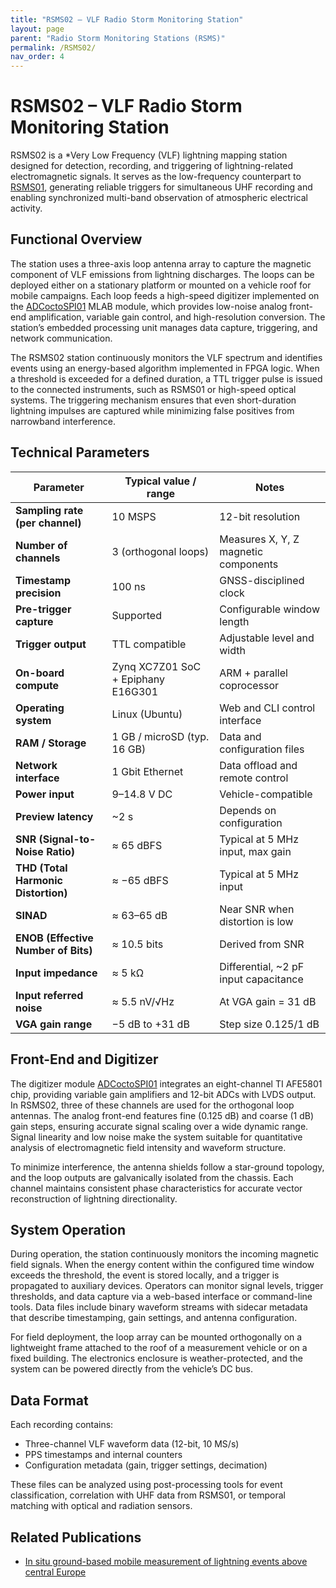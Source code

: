 ```yaml
---
title: "RSMS02 – VLF Radio Storm Monitoring Station"
layout: page
parent: "Radio Storm Monitoring Stations (RSMS)"
permalink: /RSMS02/
nav_order: 4
---
```


# RSMS02 – VLF Radio Storm Monitoring Station

RSMS02 is a *Very Low Frequency (VLF) lightning mapping station designed for detection, recording, and triggering of lightning-related electromagnetic signals. It serves as the low-frequency counterpart to [RSMS01](/RSMS01/), generating reliable triggers for simultaneous UHF recording and enabling synchronized multi-band observation of atmospheric electrical activity.

## Functional Overview

The station uses a three-axis loop antenna array to capture the magnetic component of VLF emissions from lightning discharges. The loops can be deployed either on a stationary platform or mounted on a vehicle roof for mobile campaigns. Each loop feeds a high-speed digitizer implemented on the [ADCoctoSPI01](https://www.mlab.cz/module/ADCoctoSPI01/) MLAB module, which provides low-noise analog front-end amplification, variable gain control, and high-resolution conversion. The station’s embedded processing unit manages data capture, triggering, and network communication.

The RSMS02 station continuously monitors the VLF spectrum and identifies events using an energy-based algorithm implemented in FPGA logic. When a threshold is exceeded for a defined duration, a TTL trigger pulse is issued to the connected instruments, such as RSMS01 or high-speed optical systems. The triggering mechanism ensures that even short-duration lightning impulses are captured while minimizing false positives from narrowband interference.

## Technical Parameters

| Parameter                           | Typical value / range              | Notes                                 |
| ----------------------------------- | ---------------------------------- | ------------------------------------- |
| **Sampling rate (per channel)**     | 10 MSPS                            | 12-bit resolution                     |
| **Number of channels**              | 3 (orthogonal loops)               | Measures X, Y, Z magnetic components  |
| **Timestamp precision**             | 100 ns                             | GNSS-disciplined clock                |
| **Pre-trigger capture**             | Supported                          | Configurable window length            |
| **Trigger output**                  | TTL compatible                     | Adjustable level and width            |
| **On-board compute**                | Zynq XC7Z01 SoC + Epiphany E16G301 | ARM + parallel coprocessor            |
| **Operating system**                | Linux (Ubuntu)                     | Web and CLI control interface         |
| **RAM / Storage**                   | 1 GB / microSD (typ. 16 GB)        | Data and configuration files          |
| **Network interface**               | 1 Gbit Ethernet                    | Data offload and remote control       |
| **Power input**                     | 9–14.8 V DC                        | Vehicle-compatible                    |
| **Preview latency**                 | ~2 s                               | Depends on configuration              |
| **SNR (Signal-to-Noise Ratio)**     | ≈ 65 dBFS                          | Typical at 5 MHz input, max gain      |
| **THD (Total Harmonic Distortion)** | ≈ −65 dBFS                         | Typical at 5 MHz input                |
| **SINAD**                           | ≈ 63–65 dB                         | Near SNR when distortion is low       |
| **ENOB (Effective Number of Bits)** | ≈ 10.5 bits                        | Derived from SNR                      |
| **Input impedance**                 | ≈ 5 kΩ                             | Differential, ~2 pF input capacitance |
| **Input referred noise**            | ≈ 5.5 nV/√Hz                       | At VGA gain = 31 dB                   |
| **VGA gain range**                  | −5 dB to +31 dB                    | Step size 0.125/1 dB                  |

## Front-End and Digitizer

The digitizer module [ADCoctoSPI01](https://www.mlab.cz/module/ADCoctoSPI01/) integrates an eight-channel TI AFE5801 chip, providing variable gain amplifiers and 12-bit ADCs with LVDS output. In RSMS02, three of these channels are used for the orthogonal loop antennas. The analog front-end features fine (0.125 dB) and coarse (1 dB) gain steps, ensuring accurate signal scaling over a wide dynamic range. Signal linearity and low noise make the system suitable for quantitative analysis of electromagnetic field intensity and waveform structure.

To minimize interference, the antenna shields follow a star-ground topology, and the loop outputs are galvanically isolated from the chassis. Each channel maintains consistent phase characteristics for accurate vector reconstruction of lightning directionality.

## System Operation

During operation, the station continuously monitors the incoming magnetic field signals. When the energy content within the configured time window exceeds the threshold, the event is stored locally, and a trigger is propagated to auxiliary devices. Operators can monitor signal levels, trigger thresholds, and data capture via a web-based interface or command-line tools. Data files include binary waveform streams with sidecar metadata that describe timestamping, gain settings, and antenna configuration.

For field deployment, the loop array can be mounted orthogonally on a lightweight frame attached to the roof of a measurement vehicle or on a fixed building. The electronics enclosure is weather-protected, and the system can be powered directly from the vehicle’s DC bus.

## Data Format

Each recording contains:

* Three-channel VLF waveform data (12-bit, 10 MS/s)
* PPS timestamps and internal counters
* Configuration metadata (gain, trigger settings, decimation)

These files can be analyzed using post-processing tools for event classification, correlation with UHF data from RSMS01, or temporal matching with optical and radiation sensors.

## Related Publications

* [In situ ground-based mobile measurement of lightning events above central Europe](https://amt.copernicus.org/articles/16/547/2023/)

